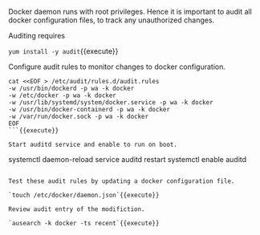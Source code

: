 

Docker daemon runs with root privileges. Hence it is important to audit all docker configuration files, to track any unauthorized changes.

Auditing requires 

`yum install -y audit`{{execute}}

Configure audit rules to monitor changes to docker configuration.

```
cat <<EOF > /etc/audit/rules.d/audit.rules
-w /usr/bin/dockerd -p wa -k docker
-w /etc/docker -p wa -k docker
-w /usr/lib/systemd/system/docker.service -p wa -k docker
-w /usr/bin/docker-containerd -p wa -k docker
-w /var/run/docker.sock -p wa -k docker
EOF
```{{execute}}

Start auditd service and enable to run on boot.

```
systemctl daemon-reload
service auditd restart
systemctl enable auditd
```{{execute}}

Test these audit rules by updating a docker configuration file.

`touch /etc/docker/daemon.json`{{execute}}

Review audit entry of the modifiction.

`ausearch -k docker -ts recent`{{execute}}
